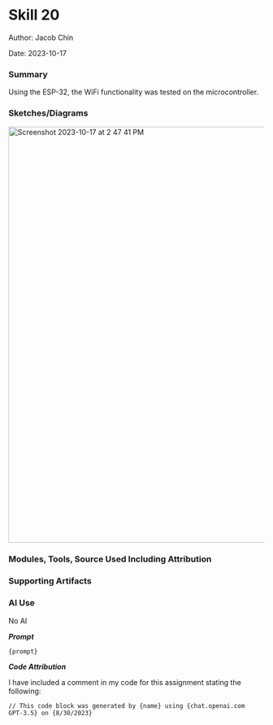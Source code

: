 #  Skill 20

Author: Jacob Chin

Date: 2023-10-17


### Summary
Using the ESP-32, the WiFi functionality was tested on the microcontroller.

### Sketches/Diagrams

<img width="818" alt="Screenshot 2023-10-17 at 2 47 41 PM" src="https://github.com/BU-EC444/Chin-Jacob/assets/108195485/260441ff-14fa-4130-bcb3-ed169c30cf9c">


### Modules, Tools, Source Used Including Attribution


### Supporting Artifacts


### AI Use

No AI

***Prompt***

```
{prompt}

```

***Code Attribution***

I have included a comment in my code for this assignment stating the following:

```
// This code block was generated by {name} using {chat.openai.com
GPT-3.5} on {8/30/2023}

```

